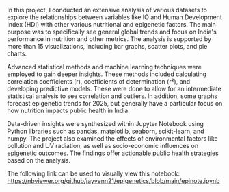 In this project, I conducted an extensive analysis of various datasets to explore the relationships between variables like IQ and Human Development Index (HDI) with other various nutritional and epigenetic factors. The main purpose was to specifically see general global trends and focus on India's performance in nutrition and other metrics. The analysis is supported by more than 15 visualizations, including bar graphs, scatter plots, and pie charts.

Advanced statistical methods and machine learning techniques were employed to gain deeper insights. These methods included calculating correlation coefficients (r), coefficients of determination (r²), and developing predictive models. These were done to allow for an intermediate statistical analysis to see correlation and outliers. In addition, some graphs forecast epigenetic trends for 2025, but generally have a particular focus on how nutrition impacts public health in India.

Data-driven insights were synthesized within Jupyter Notebook using Python libraries such as pandas, matplotlib, seaborn, scikit-learn, and numpy. The project also examined the effects of environmental factors like pollution and UV radiation, as well as socio-economic influences on epigenetic outcomes. The findings offer actionable public health strategies based on the analysis.

The following link can be used to visually view this notebook: https://nbviewer.org/github/jayvenn21/epigenetics/blob/main/epinote.ipynb

